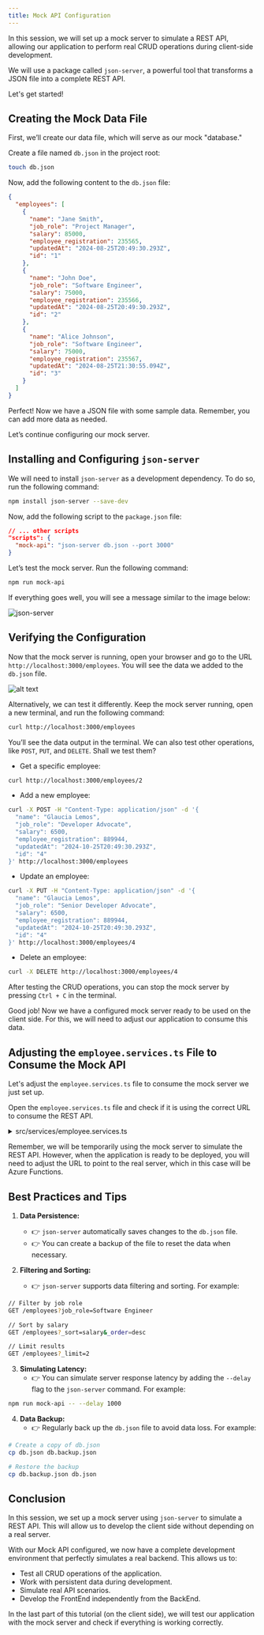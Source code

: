 ```yaml
---
title: Mock API Configuration
---
```


In this session, we will set up a mock server to simulate a REST API, allowing our application to perform real CRUD operations during client-side development.

We will use a package called `json-server`, a powerful tool that transforms a JSON file into a complete REST API.

Let's get started!

## Creating the Mock Data File

First, we’ll create our data file, which will serve as our mock "database."

Create a file named `db.json` in the project root:

```bash
touch db.json
```

Now, add the following content to the `db.json` file:

```json
{
  "employees": [
    {
      "name": "Jane Smith",
      "job_role": "Project Manager",
      "salary": 85000,
      "employee_registration": 235565,
      "updatedAt": "2024-08-25T20:49:30.293Z",
      "id": "1"
    },
    {
      "name": "John Doe",
      "job_role": "Software Engineer",
      "salary": 75000,
      "employee_registration": 235566,
      "updatedAt": "2024-08-25T20:49:30.293Z",
      "id": "2"
    },
    {
      "name": "Alice Johnson",
      "job_role": "Software Engineer",
      "salary": 75000,
      "employee_registration": 235567,
      "updatedAt": "2024-08-25T21:30:55.094Z",
      "id": "3"
    }
  ]
}
```

Perfect! Now we have a JSON file with some sample data. Remember, you can add more data as needed.

Let’s continue configuring our mock server.

## Installing and Configuring `json-server`

We will need to install `json-server` as a development dependency. To do so, run the following command:

```bash
npm install json-server --save-dev
```

Now, add the following script to the `package.json` file:

```json
// ... other scripts
"scripts": {
  "mock-api": "json-server db.json --port 3000"
}
```

Let’s test the mock server. Run the following command:

```bash
npm run mock-api
```

If everything goes well, you will see a message similar to the image below:

![json-server](../Part%2001%20-%20FrontEnd%20side/img/json-server.png)

## Verifying the Configuration

Now that the mock server is running, open your browser and go to the URL `http://localhost:3000/employees`. You will see the data we added to the `db.json` file.

![alt text](../Part%2001%20-%20FrontEnd%20side/img/json-server-browser.png)

Alternatively, we can test it differently. Keep the mock server running, open a new terminal, and run the following command:

```bash
curl http://localhost:3000/employees
```

You’ll see the data output in the terminal. We can also test other operations, like `POST`, `PUT`, and `DELETE`. Shall we test them?

- Get a specific employee:

```bash
curl http://localhost:3000/employees/2
```

- Add a new employee:

```bash
curl -X POST -H "Content-Type: application/json" -d '{
  "name": "Glaucia Lemos",
  "job_role": "Developer Advocate",
  "salary": 6500,
  "employee_registration": 889944,
  "updatedAt": "2024-10-25T20:49:30.293Z",
  "id": "4"
}' http://localhost:3000/employees
```

- Update an employee:

```bash
curl -X PUT -H "Content-Type: application/json" -d '{
  "name": "Glaucia Lemos",
  "job_role": "Senior Developer Advocate",
  "salary": 6500,
  "employee_registration": 889944,
  "updatedAt": "2024-10-25T20:49:30.293Z",
  "id": "4"
}' http://localhost:3000/employees/4
```

- Delete an employee:

```bash
curl -X DELETE http://localhost:3000/employees/4
```

After testing the CRUD operations, you can stop the mock server by pressing `Ctrl + C` in the terminal.

Good job! Now we have a configured mock server ready to be used on the client side. For this, we will need to adjust our application to consume this data.

## Adjusting the `employee.services.ts` File to Consume the Mock API

Let's adjust the `employee.services.ts` file to consume the mock server we just set up.

Open the `employee.services.ts` file and check if it is using the correct URL to consume the REST API.

<details>
  <summary>src/services/employee.services.ts</summary>

```typescript
const API_BASE_URL = 'http://localhost:3000/employees';

const employeeApi = axios.create({
  baseURL: API_BASE_URL,
  headers: {
    'Content-Type': 'application/json'
  }
});
```

</details>

Remember, we will be temporarily using the mock server to simulate the REST API. However, when the application is ready to be deployed, you will need to adjust the URL to point to the real server, which in this case will be Azure Functions.

## Best Practices and Tips

1. **Data Persistence:** 
   - 👉 `json-server` automatically saves changes to the `db.json` file.
   - 👉 You can create a backup of the file to reset the data when necessary.

2. **Filtering and Sorting:**
   - 👉 `json-server` supports data filtering and sorting. For example:

```bash
// Filter by job role
GET /employees?job_role=Software Engineer

// Sort by salary
GET /employees?_sort=salary&_order=desc

// Limit results
GET /employees?_limit=2
```

3. **Simulating Latency:**
   - 👉 You can simulate server response latency by adding the `--delay` flag to the `json-server` command. For example:

```bash
npm run mock-api -- --delay 1000
```

4. **Data Backup:**
   - 👉 Regularly back up the `db.json` file to avoid data loss. For example:

```bash
# Create a copy of db.json
cp db.json db.backup.json

# Restore the backup
cp db.backup.json db.json
```

## Conclusion

In this session, we set up a mock server using `json-server` to simulate a REST API. This will allow us to develop the client side without depending on a real server.

With our Mock API configured, we now have a complete development environment that perfectly simulates a real backend. This allows us to:

- Test all CRUD operations of the application.
- Work with persistent data during development.
- Simulate real API scenarios.
- Develop the FrontEnd independently from the BackEnd.

In the last part of this tutorial (on the client side), we will test our application with the mock server and check if everything is working correctly.